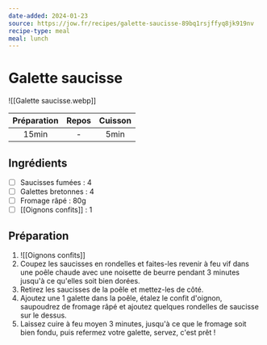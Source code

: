 ```yaml
---
date-added: 2024-01-23
source: https://jow.fr/recipes/galette-saucisse-89bq1rsjffyq8jk919nv
recipe-type: meal
meal: lunch
---
```


# Galette saucisse

![[Galette saucisse.webp]]

| Préparation | Repos | Cuisson |
|:-----------:|:-----:|:-------:|
|    15min    |   -   |  5min   |

## Ingrédients

- [ ] Saucisses fumées : 4
- [ ] Galettes bretonnes : 4
- [ ] Fromage râpé : 80g
- [ ] [[Oignons confits]] : 1

## Préparation

1. ![[Oignons confits]]
2. Coupez les saucisses en rondelles et faites-les revenir à feu vif dans une poêle chaude avec une noisette de beurre pendant 3 minutes jusqu'à ce qu'elles soit bien dorées.
3. Retirez les saucisses de la poêle et mettez-les de côté.
4. Ajoutez une 1 galette dans la poêle, étalez le confit d'oignon, saupoudrez de fromage râpé et ajoutez quelques rondelles de saucisse sur le dessus.
5. Laissez cuire à feu moyen 3 minutes, jusqu'à ce que le fromage soit bien fondu, puis refermez votre galette, servez, c'est prêt !
